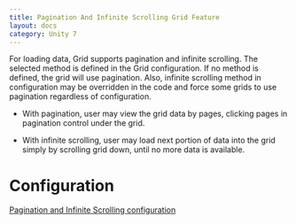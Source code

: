 ```yaml
---
title: Pagination And Infinite Scrolling Grid Feature
layout: docs
category: Unity 7
---
```

For loading data, Grid supports pagination and infinite scrolling. The selected method is defined in the Grid configuration. 
If no method is defined, the grid will use pagination. 
Also, infinite scrolling method in configuration may be overridden in the code and force some grids to use pagination regardless of configuration.

- With pagination, user may view the grid data by pages, clicking pages in pagination control under the grid.

- With infinite scrolling, user may load next portion of data into the grid simply by scrolling grid down, until no more data is available.

# Configuration

[Pagination and Infinite Scrolling configuration](../../configuration/grids/pagination-and-infinite-scrolling)